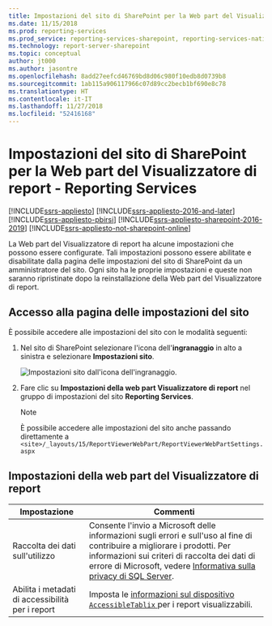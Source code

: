 ```yaml
---
title: Impostazioni del sito di SharePoint per la Web part del Visualizzatore di report - SSRS | Microsoft Docs
ms.date: 11/15/2018
ms.prod: reporting-services
ms.prod_service: reporting-services-sharepoint, reporting-services-native
ms.technology: report-server-sharepoint
ms.topic: conceptual
author: jt000
ms.author: jasontre
ms.openlocfilehash: 8add27eefcd46769bd8d06c980f10edb8d0739b8
ms.sourcegitcommit: 1ab115a906117966c07d89cc2becb1bf690e8c78
ms.translationtype: HT
ms.contentlocale: it-IT
ms.lasthandoff: 11/27/2018
ms.locfileid: "52416168"
---
```

# <a name="sharepoint-site-settings-for-the-report-viewer-web-part---reporting-services"></a>Impostazioni del sito di SharePoint per la Web part del Visualizzatore di report - Reporting Services

[!INCLUDE[ssrs-appliesto](../../includes/ssrs-appliesto.md)] [!INCLUDE[ssrs-appliesto-2016-and-later](../../includes/ssrs-appliesto-2016-and-later.md)] [!INCLUDE[ssrs-appliesto-pbirsi](../../includes/ssrs-appliesto-pbirs.md)] [!INCLUDE[ssrs-appliesto-sharepoint-2016-2019](../../includes/ssrs-appliesto-sharepoint-2016-2019.md)] [!INCLUDE[ssrs-appliesto-not-sharepoint-online](../../includes/ssrs-appliesto-not-sharepoint-online.md)]

La Web part del Visualizzatore di report ha alcune impostazioni che possono essere configurate. Tali impostazioni possono essere abilitate e disabilitate dalla pagina delle impostazioni del sito di SharePoint da un amministratore del sito. Ogni sito ha le proprie impostazioni e queste non saranno ripristinate dopo la reinstallazione della Web part del Visualizzatore di report.

## <a name="accessing-the-site-settings-page"></a>Accesso alla pagina delle impostazioni del sito

È possibile accedere alle impostazioni del sito con le modalità seguenti:

1. Nel sito di SharePoint selezionare l'icona dell'**ingranaggio** in alto a sinistra e selezionare **Impostazioni sito**.

    ![Impostazioni sito dall'icona dell'ingranaggio.](media/sharepoint-site-settings.png)

2. Fare clic su **Impostazioni della web part Visualizzatore di report** nel gruppo di impostazioni del sito **Reporting Services**.

    > [!NOTE]
    > È possibile accedere alle impostazioni del sito anche passando direttamente a `<site>/_layouts/15/ReportViewerWebPart/ReportViewerWebPartSettings.aspx`

## <a name="report-viewer-web-part-settings"></a>Impostazioni della web part del Visualizzatore di report

|Impostazione|Commenti|  
|-------------|--------------|  
|Raccolta dei dati sull'utilizzo|Consente l'invio a Microsoft delle informazioni sugli errori e sull'uso al fine di contribuire a migliorare i prodotti. Per informazioni sui criteri di raccolta dei dati di errore di Microsoft, vedere [Informativa sulla privacy di SQL Server](https://go.microsoft.com/fwlink/?LinkID=868444).|  
|Abilita i metadati di accessibilità per i report|Imposta le [informazioni sul dispositivo `AccessibleTablix` ](../html-device-information-settings.md) per i report visualizzabili.| 
